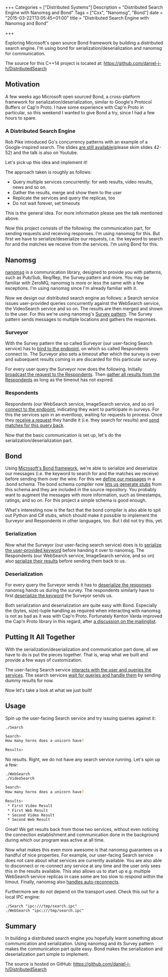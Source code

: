 +++
Categories = ["Distributed Systems"]
Description = "Distributed Search Engine with Nanomsg and Bond"
Tags = ["Cxx", "Nanomsg", "Bond"]
date = "2015-03-22T13:05:45+01:00"
title = "Distributed Search Engine with Nanomsg and Bond"

+++

Exploring Microsoft's open source Bond framework by building a distributed search engine.
I'm using bond for serialization/deserialization and nanomsg for communication.

The source for this C++14 project is located at: https://github.com/daniel-j-h/DistributedSearch


## Motivation

A few weeks ago Microsoft open sourced Bond, a cross-platform framework for serialization/deserialization, similar to Google's Protocol Buffers or Cap'n Proto. I have some experience with Cap'n Proto in particular, so this weekend I wanted to give Bond a try, since I had a few hours to spare.

### A Distributed Search Engine

Rob Pike introduced Go's concurrency patterns with an example of a Google-inspired search.
The slides [are still available](https://talks.golang.org/2012/concurrency.slide#42)(please skim slides 42-52) and the talk is also on Youtube.

Let's pick up this idea and implement it!

The approach taken is roughly as follows:

* Query multiple services concurrently: for web results, video results, news and so on.
* Gather the results, merge and show them to the user
* Replicate the services and query the replicas, too
* Do not wait forever, set timeouts

This is the general idea. For more information please see the talk mentioned above.

Now this project consists of the following: the communication part, for sending requests and receiving responses. I'm using nanomsg for this.
But first we have to serialize/deserialize our requests, i.e. the keyword to search for and the matches we receive from the services. I'm using Bond for this.


## Nanomsg

[nanomsg](http://nanomsg.org/) is a communication library, designed to provide you with patterns, such as Pub/Sub, Req/Rep, the Survey pattern and more.
You may be familiar with ZeroMQ, nanomsg is more or less the same with a few exceptions. I'm using nanomsg since I'm already familiar with it.

Now we design our distributed search engine as follows: a Search service issues user-provided queries concurrently against the WebSearch service, the VideoSearch service and so on. The results are then merged and shown to the user. For this we're using nanomsg's [Survey pattern](http://nanomsg.org/v0.4/nn_survey.7.html).
The Survey pattern sends messages to multiple locations and gathers the responses.

### Surveyor

With the Survey pattern the so called Surveyor (our user-facing Search service) has to [bind to the endpoint](https://github.com/daniel-j-h/DistributedSearch/blob/27fdee0216225f04514ff48bbd047be29524d961/Service.h#L28-L35
), on which so called Respondents connect to.
The Surveyor also sets a timeout after which the survey is over and subsequent results coming in are discarded for this particular survey.

For every user query the Surveyor now does the following.
Initially [broadcast the request to the Respondents](https://github.com/daniel-j-h/DistributedSearch/blob/27fdee0216225f04514ff48bbd047be29524d961/Service.h#L54-L55).
Then [gather all results from the Respondents](https://github.com/daniel-j-h/DistributedSearch/blob/27fdee0216225f04514ff48bbd047be29524d961/Service.h#L67-L78) as long as the timeout has not expired.

### Respondents

Respondents (our WebSearch service, ImageSearch service, and so on) [connect to the endpoint](https://github.com/daniel-j-h/DistributedSearch/blob/27fdee0216225f04514ff48bbd047be29524d961/Service.h#L94-L98
), indicating they want to participate in surveys.
For this the services spin in an eventloop, waiting for requests to process.
Once they [receive a request](https://github.com/daniel-j-h/DistributedSearch/blob/27fdee0216225f04514ff48bbd047be29524d961/Service.h#L115-L116) they handle it (i.e. they search for results) and [send matches for this query back](https://github.com/daniel-j-h/DistributedSearch/blob/27fdee0216225f04514ff48bbd047be29524d961/Service.h#L138-L139).

Now that the basic communication is set up, let's do the serialization/deserialization part.


## Bond

Using [Microsoft's Bond framework](https://github.com/Microsoft/bond), we're able to serialize and deserialize our messages (i.e. the keyword to search for and the matches we receive) before sending them over the wire.
For this we [define our messages](https://github.com/daniel-j-h/DistributedSearch/blob/27fdee0216225f04514ff48bbd047be29524d961/Messages.bond) in a .bond schema.
The bond schema compiler now [lets us generate stubs](https://github.com/daniel-j-h/DistributedSearch/blob/master/Makefile#L5-L6) from this schema and they are included in the source repository.
You probably want to augment the messages with more information, such as timestamps, ratings, and so on. For this project a simple schema is good enough.

What's interesting now is the fact that the bond compiler is also able to spit out Python and C# stubs, which should make it possible to implement the Surveyor and Respondents in other languages, too. But I did not try this, yet.

### Serialization

Now what the Surveyor (our user-facing search service) does is to [serialize the user-provided keyword](https://github.com/daniel-j-h/DistributedSearch/blob/27fdee0216225f04514ff48bbd047be29524d961/Service.h#L45-L52) before handing it over to nanomsg.
The Respondents (our WebSearch service, ImageSearch service, and so on) also [serialize their results](https://github.com/daniel-j-h/DistributedSearch/blob/27fdee0216225f04514ff48bbd047be29524d961/Service.h#L129-L134) before sending them back to us.


### Deserialization

For every query the Surveyor sends it has to [deserialize the responses](https://github.com/daniel-j-h/DistributedSearch/blob/27fdee0216225f04514ff48bbd047be29524d961/Service.h#L71-L77) nanomsg hands us during the survey.
The respondents similarly have to first [deserialize the keyword](https://github.com/daniel-j-h/DistributedSearch/blob/27fdee0216225f04514ff48bbd047be29524d961/Service.h#L121-L125) the Surveyor sends us.


Both serialization and deserialization are quite easy with Bond. Especially the (bytes, size)-tuple handling as required when interacting with nanomsg is not as bad as it was with Cap'n Proto.
Fortunately Kenton Varda improved the Cap'n Proto library in this regard, after [a discussion on the mailinglist](https://groups.google.com/forum/#!msg/capnproto/viZXnQ5iN50/B-hSgZ1yLWUJ).


## Putting It All Together

With the serialization/deserialization and communication part done, all we have to do is put the pieces together.
That is, wrap what we built and provide a few ways of customization.

The user-facing Search service [interacts with the user and queries the services](https://github.com/daniel-j-h/DistributedSearch/blob/27fdee0216225f04514ff48bbd047be29524d961/Search.cc#L11-L21).
The search services [wait for queries and handle them](https://github.com/daniel-j-h/DistributedSearch/blob/27fdee0216225f04514ff48bbd047be29524d961/WebSearch.cc#L11-L22) by sending dummy results for now.

Now let's take a look at what we just built!


## Usage

Spin up the user-facing Search service and try issuing queries against it:

    ./Search

```bash
Search>
How many horns does a unicorn have?

Results>
```

No results. Right, we do not have any search service running. Let's spin up a few:

    ./WebSearch
    ./VideoSearch

```bash
Search>
How many horns does a unicorn have?

Results>
 * First Video Result
 * First Web Result
 * Second Video Result
 * Second Web Result
```

Great! We get results back from those two services, without even noticing the connection establishment and communication done in the background during which our program was active at all time.

Now what makes this even more awesome is that nanomsg guarantees us a handful of nice properties.
For example, our user-facing Search service does not care about what services are currently available.
You are also able to disconnect or re-connect any service at any time and the user only sees this in the results available.
This also allows us to start up e.g. multiple WebSearch service replicas in case some are too slow to respond within the timout.
Finally, nanomsg also [handles auto-reconnects](http://nanomsg.org/v0.1/nn_setsockopt.3.html).

Furthermore we do not depend on the transport used. Check this out for a local IPC engine:

    ./Search "ipc:///tmp/search.ipc"
    ./WebSearch "ipc:///tmp/search.ipc"



## Summary

In building a distributed search engine you hopefully learnt something about communication and serialization.
Using nanomsg and its Survey pattern makes the communication part quite easy.
Bond makes the serialization and deserialization part simple to implement.

The source is hosted on GitHub: https://github.com/daniel-j-h/DistributedSearch
